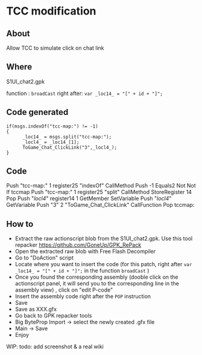 TCC modification
==================

About
------------
Allow TCC to simulate click on chat link

Where
-------------
S1UI_chat2.gpk

function : ```broadCast``` 
right after:  ```var _loc14_ = "[" + id + "]";```

Code generated
-----------

```
if(msgs.indexOf("tcc-map:") != -1)
{
      _loc14_ = msgs.split("tcc-map:");
      _locl4_ = _loc14_[1];
      ToGame_Chat_ClickLink("3",_locl4_);
}
```

Code
-------------
Push "tcc-map:" 1 register25 "indexOf"
CallMethod
Push -1
Equals2
Not
Not
If tccmap
Push "tcc-map:" 1 register25 "split"
CallMethod
StoreRegister 14
Pop
Push "_locl4_" register14 1
GetMember
SetVariable
Push "_locl4_"
GetVariable
Push "3" 2 "ToGame_Chat_ClickLink"
CallFunction
Pop
tccmap:

How to
--------------

- Extract the raw actionscript blob from the S1UI_chat2.gpk. Use this tool repacker https://github.com/GoneUp/GPK_RePack
- Open the extracted raw blob with Free Flash Decompiler
- Go to "DoAction" script
- Locate where you want to insert the code (for this patch, right after ```var _loc14_ = "[" + id + "]";``` in the function ```broadCast```  )
- Once you found the corresponding assembly (dooble click on the actionscript panel, it will send you to the corresponding line in the assembly view) , click on "edit P-code"
- Insert the assembly code right after the ```POP``` instruction
- Save
- Save as XXX.gfx
- Go back to GPK repacker tools
- Big ByteProp Import -> select the newly created .gfx file
- Main -> Save 
- Enjoy

WIP: todo: add screenshot & a real wiki
